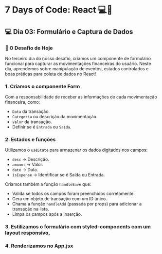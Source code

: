 # 7 Days of Code: React 💻💸

## 💻 Dia 03: Formulário e Captura de Dados

### 🚀 O Desafio de Hoje

No terceiro dia do nosso desafio, criamos um componente de formulário funcional para capturar as movimentações financeiras do usuário. Neste dia, aprendemos sobre manipulação de eventos, estados controlados e boas práticas para coleta de dados no React!

### 1. Criamos o componente Form

Com a responsabilidade de receber as informações de cada movimentação financeira, como:

- `Data` da transação.
- `Categoria` ou descrição da movimentação.
- `Valor` da transação.
- Definir se é `Entrada` ou `Saída`.


### 2. Estados e funções

Utilizamos o `useState` para armazenar os dados digitados nos campos:

- `desc` -> Descrição.
- `amount` -> Valor.
- `date` -> Data.
- `isExpense` -> Identificar se é Saída ou Entrada.

Criamos também a função `handleSave` que:

- Valida se todos os campos foram preenchidos corretamente.
- Gera um objeto de transação com um ID único.
- Chama a função `handleAdd` (passada por props) para adicionar a transação na lista.
- Limpa os campos após a inserção.

### 3. Estilizamos o formulário com **styled-components** com um layout responsivo,

### 4. Renderizamos no App.jsx




